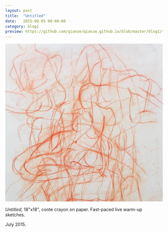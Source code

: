 ```yaml
---
layout: post
title:  "Untitled"
date:   2015-08-05 00:08:00
category: blog1
preview: https://github.com/qianze/qianze.github.io/blob/master/blog1/thumbnails/30secondsketches.png?raw=true
---
```

<center>
<img src ="https://github.com/qianze/qianze.github.io/blob/master/blog1/images/30secondsketches.png?raw=true" /></center>

<i>Untitled,</i> 18"x18", conte crayon on paper. Fast-paced live warm-up sketches.

July 2015.

